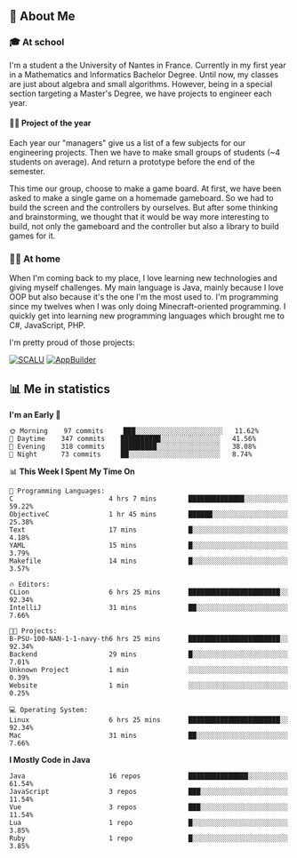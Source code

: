 ## 👀 About Me

### 🎓 At school

I'm a student a the University of Nantes in France. Currently in my first year in a Mathematics and Informatics Bachelor Degree. Until now, my classes are just about algebra and small algorithms. However, being in a special section targeting a Master's Degree, we have projects to engineer each year. 

#### 🔧🔬 Project of the year

Each year our "managers" give us a list of a few subjects for our engineering projects. Then we have to make small groups of students (~4 students on average). And return a prototype before the end of the semester.

This time our group, choose to make a game board. At first, we have been asked to make a single game on a homemade gameboard. So we had to build the screen and the controllers by ourselves. 
But after some thinking and brainstorming, we thought that it would be way more interesting to build, not only the gameboard and the controller but also a library to build games for it.

### 👨‍💻 At home

When I'm coming back to my place, I love learning new technologies and giving myself challenges. My main language is Java, mainly because I love OOP but also because it's the one I'm the most used to. I'm programming since my twelves when I was only doing Minecraft-oriented programming.  I quickly get into learning new programming languages which brought me to C#, JavaScript, PHP. 

I'm pretty proud of those projects:

[![SCALU](https://github-readme-stats.vercel.app/api/pin?username=renardfute&repo=SCALU)](https://github.com/renardfute/scalu)
[![AppBuilder](https://github-readme-stats.vercel.app/api/pin?username=pulsedev2&repo=AppBuilder)](https://github.com/pulsedev2/AppBuilder)

## 📊 Me in statistics
<!--START_SECTION:waka-->
**I'm an Early 🐤** 

```text
🌞 Morning    97 commits     ███░░░░░░░░░░░░░░░░░░░░░░   11.62% 
🌆 Daytime    347 commits    ██████████░░░░░░░░░░░░░░░   41.56% 
🌃 Evening    318 commits    █████████░░░░░░░░░░░░░░░░   38.08% 
🌙 Night      73 commits     ██░░░░░░░░░░░░░░░░░░░░░░░   8.74%

```


📊 **This Week I Spent My Time On** 

```text
💬 Programming Languages: 
C                        4 hrs 7 mins        ██████████████░░░░░░░░░░░   59.22% 
ObjectiveC               1 hr 45 mins        ██████░░░░░░░░░░░░░░░░░░░   25.38% 
Text                     17 mins             █░░░░░░░░░░░░░░░░░░░░░░░░   4.18% 
YAML                     15 mins             █░░░░░░░░░░░░░░░░░░░░░░░░   3.79% 
Makefile                 14 mins             █░░░░░░░░░░░░░░░░░░░░░░░░   3.57%

🔥 Editors: 
CLion                    6 hrs 25 mins       ███████████████████████░░   92.34% 
IntelliJ                 31 mins             ██░░░░░░░░░░░░░░░░░░░░░░░   7.66%

🐱‍💻 Projects: 
B-PSU-100-NAN-1-1-navy-th6 hrs 25 mins       ███████████████████████░░   92.34% 
Backend                  29 mins             █░░░░░░░░░░░░░░░░░░░░░░░░   7.01% 
Unknown Project          1 min               ░░░░░░░░░░░░░░░░░░░░░░░░░   0.39% 
Website                  1 min               ░░░░░░░░░░░░░░░░░░░░░░░░░   0.25%

💻 Operating System: 
Linux                    6 hrs 25 mins       ███████████████████████░░   92.34% 
Mac                      31 mins             ██░░░░░░░░░░░░░░░░░░░░░░░   7.66%

```

**I Mostly Code in Java** 

```text
Java                     16 repos            ███████████████░░░░░░░░░░   61.54% 
JavaScript               3 repos             ███░░░░░░░░░░░░░░░░░░░░░░   11.54% 
Vue                      3 repos             ███░░░░░░░░░░░░░░░░░░░░░░   11.54% 
Lua                      1 repo              █░░░░░░░░░░░░░░░░░░░░░░░░   3.85% 
Ruby                     1 repo              █░░░░░░░░░░░░░░░░░░░░░░░░   3.85%

```



<!--END_SECTION:waka-->
